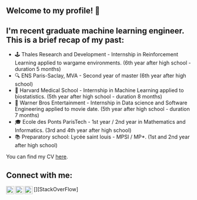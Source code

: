 ## Welcome to my profile! 👋 

## I'm recent graduate machine learning engineer. This is a brief recap of my past:
- 🕹️ Thales Research and Development - Internship in Reinforcement Learning applied to wargame environments. (6th year after high school - duration 5 months)
- 🔍 ENS Paris-Saclay, MVA - Second year of master (6th year after high school)
- 🔬 Harvard Medical School - Internship in Machine Learning applied to biostatistics. (5th year after high school - duration 8 months)
- 🎥 Warner Bros Entertainment - Internship in Data science and Software Engineering applied to movie date. (5th year after high school - duration 7 months)
- 🎓 Ecole des Ponts ParisTech - 1st year / 2nd year in Mathematics and Informatics. (3rd and 4th year after high school)
- 📚 Preparatory school: Lycée saint louis - MPSI / MP*. (1st and 2nd year after high school)

You can find my CV [here][CV].

## Connect with me:

[<img align="left" width="22px" src="https://upload.wikimedia.org/wikipedia/commons/e/e9/Linkedin_icon.svg" />][LinkedIn]
[<img align="left" width="22px" src="https://upload.wikimedia.org/wikipedia/commons/thumb/c/c7/Google_Scholar_logo.svg/512px-Google_Scholar_logo.svg.png" />][GoogleScolar]
[<img align="left" width="22px" src="https://upload.wikimedia.org/wikipedia/commons/thumb/e/ef/Stack_Overflow_icon.svg/512px-Stack_Overflow_icon.svg.png" />][StackOverFlow]

<br />
<br />

[CV]: https://drive.google.com/file/d/1qtkKtlYmI1bdCDYlAkX_-uVMYGFUTh08/view?usp=sharing
[LinkedIn]: https://www.linkedin.com/in/samueldiai/
[GoogleScolar]: https://scholar.google.com/citations?user=gqZ5aCMAAAAJ&hl=en
